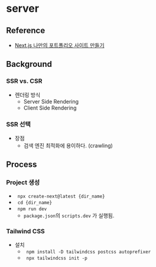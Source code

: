 # server
## Reference
- [Next.js 나만의 포트폴리오 사이트 만들기](https://www.youtube.com/watch?v=KvoFvmu5eRo)

## Background
### SSR vs. CSR
- 렌더링 방식
    - Server Side Rendering
    - Client Side Rendering
### SSR 선택
- 장점
    - 검색 엔진 최적화에 용이하다. (crawling)

## Process
### Project 생성
- <code> npx create-next@latest {dir_name} </code>
- <code> cd {dir_name} </code>
- <code> npm run dev </code>
    - <code>package.json</code>의 <code>scripts.dev</code> 가 실행됨.
### Tailwind CSS
- 설치
    - <code> npm install -D tailwindcss postcss autoprefixer </code>
    - <code> npx tailwindcss init -p </code>

